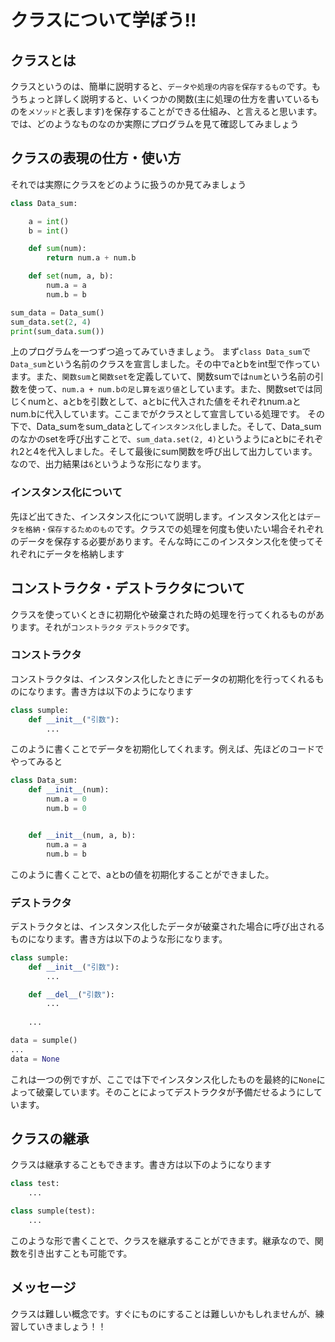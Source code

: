 # クラスについて学ぼう!!
## クラスとは
クラスというのは、簡単に説明すると、`データや処理の内容を保存するもの`です。もうちょっと詳しく説明すると、いくつかの関数(主に処理の仕方を書いているものを`メソッド`と表します)を保存することができる仕組み、と言えると思います。
では、どのようなものなのか実際にプログラムを見て確認してみましょう
## クラスの表現の仕方・使い方
それでは実際にクラスをどのように扱うのか見てみましょう
```python
class Data_sum:

    a = int()
    b = int()

    def sum(num):
        return num.a + num.b

    def set(num, a, b):
        num.a = a
        num.b = b

sum_data = Data_sum()
sum_data.set(2, 4)
print(sum_data.sum())
```
上のプログラムを一つずつ追ってみていきましょう。
まず`class Data_sum`で`Data_sum`という名前のクラスを宣言しました。その中でaとbをint型で作っています。また、`関数sum`と`関数set`を定義していて、関数sumでは`num`という名前の引数を使って、`num.a + num.bの足し算を返り値`としています。また、関数setでは同じくnumと、aとbを引数として、aとbに代入された値をそれぞれnum.aとnum.bに代入しています。ここまでがクラスとして宣言している処理です。
その下で、Data_sumをsum_dataとして`インスタンス化`しました。そして、Data_sumのなかのsetを呼び出すことで、`sum_data.set(2, 4)`というようにaとbにそれぞれ2と4を代入しました。そして最後にsum関数を呼び出して出力しています。なので、出力結果は`6`というような形になります。
### インスタンス化について
先ほど出てきた、インスタンス化について説明します。インスタンス化とは`データを格納・保存するためのもの`です。クラスでの処理を何度も使いたい場合それぞれのデータを保存する必要があります。そんな時にこのインスタンス化を使ってそれぞれにデータを格納します
## コンストラクタ・デストラクタについて
クラスを使っていくときに初期化や破棄された時の処理を行ってくれるものがあります。それが`コンストラクタ` `デストラクタ`です。
### コンストラクタ
コンストラクタは、インスタンス化したときにデータの初期化を行ってくれるものになります。書き方は以下のようになります
```python
class sumple:
    def __init__("引数"):
        ...
```
このように書くことでデータを初期化してくれます。例えば、先ほどのコードでやってみると
```python
class Data_sum:
    def __init__(num):
        num.a = 0
        num.b = 0


    def __init__(num, a, b):
        num.a = a
        num.b = b

```
このように書くことで、aとbの値を初期化することができました。
### デストラクタ
デストラクタとは、インスタンス化したデータが破棄された場合に呼び出されるものになります。書き方は以下のような形になります。
```python
class sumple:
    def __init__("引数"):
        ...

    def __del__("引数"):
        ...
    
    ...

data = sumple()
...
data = None
```
これは一つの例ですが、ここでは下でインスタンス化したものを最終的に`None`によって破棄しています。そのことによってデストラクタが予備だせるようにしています。
## クラスの継承
クラスは継承することもできます。書き方は以下のようになります
```python
class test:
    ...

class sumple(test):
    ...
```
このような形で書くことで、クラスを継承することができます。継承なので、関数を引き出すことも可能です。

## メッセージ
クラスは難しい概念です。すぐにものにすることは難しいかもしれませんが、練習していきましょう！！